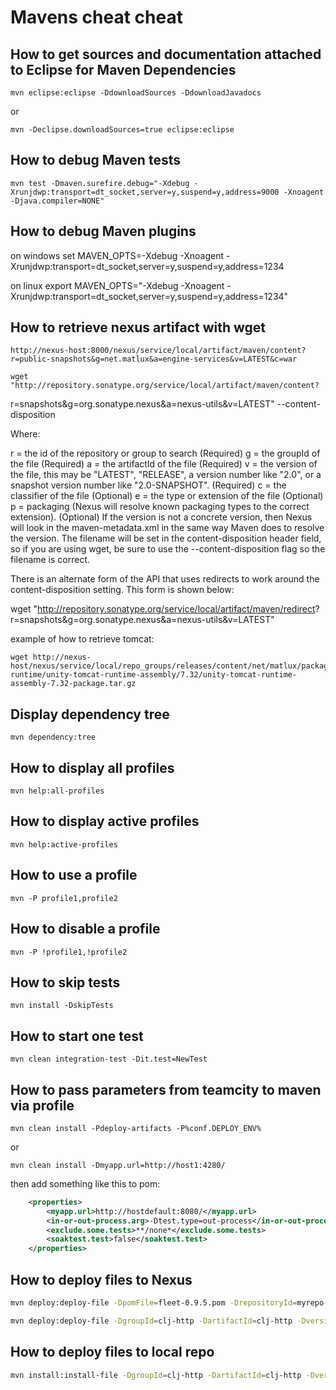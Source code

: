 
# Mavens cheat cheat

## How to get sources and documentation attached to Eclipse for Maven Dependencies

    mvn eclipse:eclipse -DdownloadSources -DdownloadJavadocs

or

    mvn -Declipse.downloadSources=true eclipse:eclipse


## How to debug Maven tests 

    mvn test -Dmaven.surefire.debug="-Xdebug -Xrunjdwp:transport=dt_socket,server=y,suspend=y,address=9000 -Xnoagent -Djava.compiler=NONE"

## How to debug Maven plugins

on windows
    set MAVEN_OPTS=-Xdebug -Xnoagent -Xrunjdwp:transport=dt_socket,server=y,suspend=y,address=1234

on linux
    export MAVEN_OPTS="-Xdebug -Xnoagent -Xrunjdwp:transport=dt_socket,server=y,suspend=y,address=1234"


## How to retrieve nexus artifact with wget

    http://nexus-host:8000/nexus/service/local/artifact/maven/content?r=public-snapshots&g=net.matlux&a=engine-services&v=LATEST&c=war

    wget "http://repository.sonatype.org/service/local/artifact/maven/content?
r=snapshots&g=org.sonatype.nexus&a=nexus-utils&v=LATEST" --content-disposition

Where\:

r = the id of the repository or group to search (Required)
g = the groupId of the file (Required)
a = the artifactId of the file (Required)
v = the version of the file, this may be "LATEST", "RELEASE", a version number like "2.0", or a snapshot version number like "2.0-SNAPSHOT". (Required)
c = the classifier of the file (Optional)
e = the type or extension of the file (Optional)
p = packaging (Nexus will resolve known packaging types to the correct extension). (Optional)
If the version is not a concrete version, then Nexus will look in the maven-metadata.xml in the same way Maven does to resolve the version. The filename will be set in the content-disposition header field, so if you are using wget, be sure to use the --content-disposition flag so the filename is correct.

There is an alternate form of the API that uses redirects to work around the content-disposition setting. This form is shown below\:

wget "http://repository.sonatype.org/service/local/artifact/maven/redirect?
r=snapshots&g=org.sonatype.nexus&a=nexus-utils&v=LATEST"

example of how to retrieve tomcat:

    wget http://nexus-host/nexus/service/local/repo_groups/releases/content/net/matlux/packages/tomcat-runtime/unity-tomcat-runtime-assembly/7.32/unity-tomcat-runtime-assembly-7.32-package.tar.gz

## Display dependency tree

    mvn dependency:tree

## How to display all profiles

    mvn help:all-profiles

## How to display active profiles

    mvn help:active-profiles


## How to use a profile

    mvn -P profile1,profile2

## How to disable a profile

    mvn -P !profile1,!profile2

## How to skip tests

    mvn install -DskipTests

## How to start one test

    mvn clean integration-test -Dit.test=NewTest

## How to pass parameters from teamcity to maven via profile

    mvn clean install -Pdeploy-artifacts -P%conf.DEPLOY_ENV%

or

    mvn clean install -Dmyapp.url=http://host1:4280/

then add something like this to pom:

```xml
    <properties>
        <myapp.url>http://hostdefault:8080/</myapp.url>
        <in-or-out-process.arg>-Dtest.type=out-process</in-or-out-process.arg>
        <exclude.some.tests>**/none*</exclude.some.tests>
        <soaktest.test>false</soaktest.test>
    </properties>

```

## How to deploy files to Nexus

```bash
mvn deploy:deploy-file -DpomFile=fleet-0.9.5.pom -DrepositoryId=myrepo-releases -Durl=http://hostname/nexus/content/repositories/myrepo-releases -Dfile=fleet-0.9.5.jar
```


```bash
mvn deploy:deploy-file -DgroupId=clj-http -DartifactId=clj-http -Dversion=0.4.1 -Dpackaging=jar -DrepositoryId=myrepo-releases -Durl=http://hostname/nexus/content/repositories/myrepo-releases -Dfile=clj-http-0.4.1.jar
```

## How to deploy files to local repo

```bash
mvn install:install-file -DgroupId=clj-http -DartifactId=clj-http -Dversion=0.4.1 -Dpackaging=jar -Dfile=clj-http-0.4.1.jar
```

